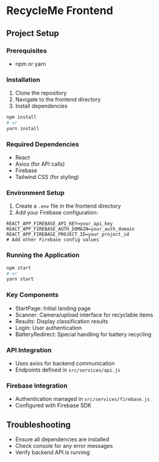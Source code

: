 # RecycleMe Frontend

## Project Setup

### Prerequisites
- npm or yarn

### Installation
1. Clone the repository
2. Navigate to the frontend directory
3. Install dependencies
```bash
npm install
# or
yarn install
```

### Required Dependencies
- React
- Axios (for API calls)
- Firebase
- Tailwind CSS (for styling)

### Environment Setup
1. Create a `.env` file in the frontend directory
2. Add your Firebase configuration:
```
REACT_APP_FIREBASE_API_KEY=your_api_key
REACT_APP_FIREBASE_AUTH_DOMAIN=your_auth_domain
REACT_APP_FIREBASE_PROJECT_ID=your_project_id
# Add other Firebase config values
```

### Running the Application
```bash
npm start
# or
yarn start
```

### Key Components
- StartPage: Initial landing page
- Scanner: Camera/upload interface for recyclable items
- Results: Display classification results
- Login: User authentication
- BatteryRedirect: Special handling for battery recycling

### API Integration
- Uses axios for backend communication
- Endpoints defined in `src/services/api.js`

### Firebase Integration
- Authentication managed in `src/services/firebase.js`
- Configured with Firebase SDK

## Troubleshooting
- Ensure all dependencies are installed
- Check console for any error messages
- Verify backend API is running
